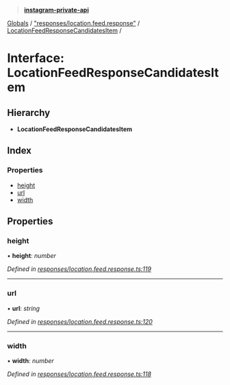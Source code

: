 > **[instagram-private-api](../README.md)**

[Globals](../globals.md) / ["responses/location.feed.response"](../modules/_responses_location_feed_response_.md) / [LocationFeedResponseCandidatesItem](_responses_location_feed_response_.locationfeedresponsecandidatesitem.md) /

# Interface: LocationFeedResponseCandidatesItem

## Hierarchy

* **LocationFeedResponseCandidatesItem**

## Index

### Properties

* [height](_responses_location_feed_response_.locationfeedresponsecandidatesitem.md#height)
* [url](_responses_location_feed_response_.locationfeedresponsecandidatesitem.md#url)
* [width](_responses_location_feed_response_.locationfeedresponsecandidatesitem.md#width)

## Properties

###  height

• **height**: *number*

*Defined in [responses/location.feed.response.ts:119](https://github.com/Nerixyz/instagram-private-api/blob/e5037ee/src/responses/location.feed.response.ts#L119)*

___

###  url

• **url**: *string*

*Defined in [responses/location.feed.response.ts:120](https://github.com/Nerixyz/instagram-private-api/blob/e5037ee/src/responses/location.feed.response.ts#L120)*

___

###  width

• **width**: *number*

*Defined in [responses/location.feed.response.ts:118](https://github.com/Nerixyz/instagram-private-api/blob/e5037ee/src/responses/location.feed.response.ts#L118)*